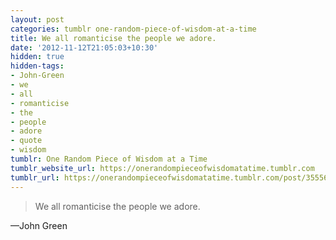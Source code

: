 ```yaml
---
layout: post
categories: tumblr one-random-piece-of-wisdom-at-a-time
title: We all romanticise the people we adore.
date: '2012-11-12T21:05:03+10:30'
hidden: true
hidden-tags:
- John-Green
- we
- all
- romanticise
- the
- people
- adore
- quote
- wisdom
tumblr: One Random Piece of Wisdom at a Time
tumblr_website_url: https://onerandompieceofwisdomatatime.tumblr.com
tumblr_url: https://onerandompieceofwisdomatatime.tumblr.com/post/35556625191/we-all-romanticise-the-people-we-adore
---
```

> We all romanticise the people we adore.

—John Green
